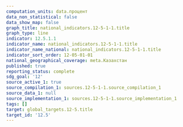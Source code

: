 ```yaml
---
computation_units: data.процент
data_non_statistical: false
data_show_map: false
graph_title: national_indicators.12-5-1-1.title
graph_type: line
indicator: 12.5.1.1
indicator_name: national_indicators.12-5-1-1.title
indicator_name_national: national_indicators.12-5-1-1.title
indicator_sort_order: 12-05-01-01
national_geographical_coverage: meta.Казахстан
published: true
reporting_status: complete
sdg_goal: '12'
source_active_1: true
source_compilation_1: sources.12-5-1-1.source_compilation_1
source_data_1: null
source_implementation_1: sources.12-5-1-1.source_implementation_1
tags: []
target: global_targets.12-5.title
target_id: '12.5'
---
```

